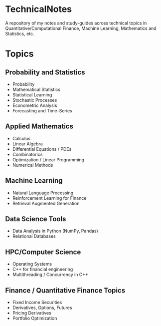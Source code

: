 # TechnicalNotes
A repository of my notes and study-guides across technical topics in Quantitative/Computational Finance, Machine Learning, Mathematics and Statistics, etc.

# Topics

## Probability and Statistics
- Probability
- Mathematical Statistics
- Statistical Learning
- Stochastic Processes
- Econometric Analysis
- Forecasting and Time-Series

## Applied Mathematics
- Calculus
- Linear Algebra
- Differential Equations / PDEs
- Combinatorics
- Optimization / Linear Programming
- Numerical Methods

## Machine Learning 
- Natural Language Processing
- Reinforcement Learning for Finance
- Retrieval Augmented Generation

## Data Science Tools
- Data Analysis in Python (NumPy, Pandas)
- Relational Databases

## HPC/Computer Science
- Operating Systems
- C++ for financial engineering
- Multithreading / Concurrency in C++

## Finance / Quantitative Finance Topics
- Fixed Income Securities
- Derivatives, Options, Futures
- Pricing Derivatives
- Portfolio Optimization

